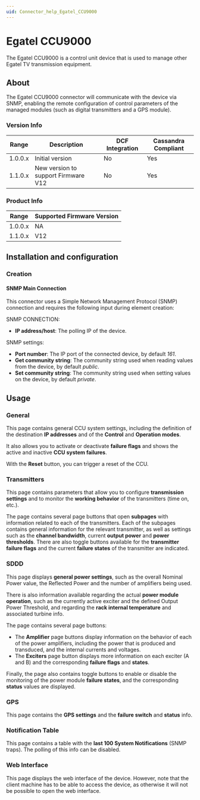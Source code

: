 ```yaml
---
uid: Connector_help_Egatel_CCU9000
---
```


# Egatel CCU9000

The Egatel CCU9000 is a control unit device that is used to manage other Egatel TV transmission equipment.

## About

The Egatel CCU9000 connector will communicate with the device via SNMP, enabling the remote configuration of control parameters of the managed modules (such as digital transmitters and a GPS module).

### Version Info

| Range     | Description                         | DCF Integration     | Cassandra Compliant     |
|------------------|-------------------------------------|---------------------|-------------------------|
| 1.0.0.x          | Initial version                     | No                  | Yes                     |
| 1.1.0.x          | New version to support Firmware V12 | No                  | Yes                     |

### Product Info

| Range | Supported Firmware Version |
|------------------|-----------------------------|
| 1.0.0.x          | NA                          |
| 1.1.0.x          | V12                         |

## Installation and configuration

### Creation

#### SNMP Main Connection

This connector uses a Simple Network Management Protocol (SNMP) connection and requires the following input during element creation:

SNMP CONNECTION:

- **IP address/host**: The polling IP of the device.

SNMP settings:

- **Port number**: The IP port of the connected device, by default *161*.
- **Get community string**: The community string used when reading values from the device, by default *public*.
- **Set community string**: The community string used when setting values on the device, by default *private*.

## Usage

### General

This page contains general CCU system settings, including the definition of the destination **IP addresses** and of the **Control** and **Operation modes**.

It also allows you to activate or deactivate **failure flags** and shows the active and inactive **CCU system failures**.

With the **Reset** button, you can trigger a reset of the CCU.

### Transmitters

This page contains parameters that allow you to configure **transmission settings** and to monitor the **working behavior** of the transmitters (time on, etc.).

The page contains several page buttons that open **subpages** with information related to each of the transmitters. Each of the subpages contains general information for the relevant transmitter, as well as settings such as the **channel bandwidth**, current **output power** and **power thresholds**. There are also toggle buttons available for the **transmitter failure flags** and the current **failure states** of the transmitter are indicated.

### SDDD

This page displays **general power settings**, such as the overall Nominal Power value, the Reflected Power and the number of amplifiers being used.

There is also information available regarding the actual **power module operation**, such as the currently active exciter and the defined Output Power Threshold, and regarding the **rack internal temperature** and associated turbine info.

The page contains several page buttons:

- The **Amplifier** page buttons display information on the behavior of each of the power amplifiers, including the power that is produced and transduced, and the internal currents and voltages.
- The **Exciters** page button displays more information on each exciter (A and B) and the corresponding **failure flags** and **states**.

Finally, the page also contains toggle buttons to enable or disable the monitoring of the power module **failure states**, and the corresponding **status** values are displayed.

### GPS

This page contains the **GPS settings** and the **failure switch** and **status** info.

### Notification Table

This page contains a table with the **last 100 System Notifications** (SNMP traps). The polling of this info can be disabled.

### Web Interface

This page displays the web interface of the device. However, note that the client machine has to be able to access the device, as otherwise it will not be possible to open the web interface.
